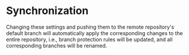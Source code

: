 # Synchronization

Changing these settings and pushing them to the remote repository's default branch will automatically
apply the corresponding changes to the entire repository, i.e., branch protection rules will be updated,
and all corresponding branches will be renamed.